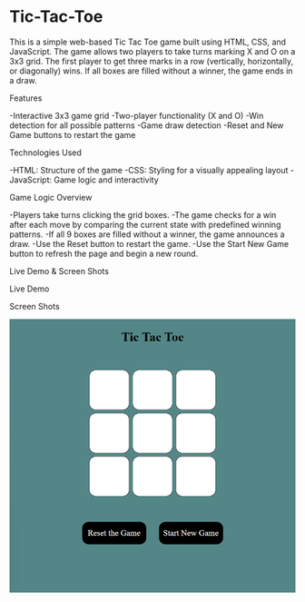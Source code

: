 # Tic-Tac-Toe

This is a simple web-based Tic Tac Toe game built using HTML, CSS, and JavaScript. The game allows two players to take turns marking X and O on a 3x3 grid. The first player to get three marks in a row (vertically, horizontally, or diagonally) wins. If all boxes are filled without a winner, the game ends in a draw.

Features

-Interactive 3x3 game grid
-Two-player functionality (X and O)
-Win detection for all possible patterns
-Game draw detection
-Reset and New Game buttons to restart the game

Technologies Used

-HTML: Structure of the game
-CSS: Styling for a visually appealing layout
-JavaScript: Game logic and interactivity

Game Logic Overview

-Players take turns clicking the grid boxes.
-The game checks for a win after each move by comparing the current state with predefined winning patterns.
-If all 9 boxes are filled without a winner, the game announces a draw.
-Use the Reset button to restart the game.
-Use the Start New Game button to refresh the page and begin a new round.

Live Demo & Screen Shots

Live Demo


Screen Shots

![alt text](demo.png.png)